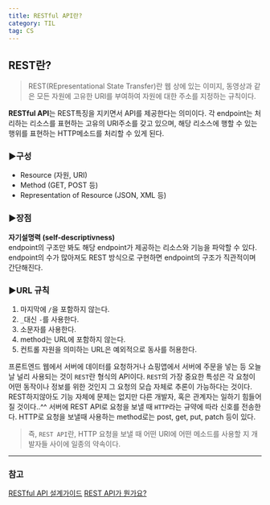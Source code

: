 ```yaml
---
title: RESTful API란?
category: TIL
tag: CS
---
```

## REST란?

>REST(REpresentational State Transfer)란 웹 상에 있는 이미지, 동영상과 같은 모든 자원에 고유한 URI를 부여하여 자원에 대한 주소를 지정하는 규칙이다. 

**RESTful API**는 REST특징을 지키면서 API를 제공한다는 의미이다. 각 endpoint는 처리하는 리소스를 표현하는 고유의 URI주소를 갖고 있으며, 해당 리소스에 행할 수 있는 행위를 표현하는 HTTP메소드를 처리할 수 있게 된다.

### ▶️구성
- Resource (자원, URI)
- Method (GET, POST 등)
- Representation of Resource (JSON, XML 등)

### ▶️장점
**자기설명력 (self-descriptivness)**<br>
endpoint의 구조만 봐도 해당 endpoint가 제공하는 리소스와 기능을 파악할 수 있다. endpoint의 수가 많아져도 REST 방식으로 구현하면 endpoint의 구조가 직관적이며 간단해진다. 
### ▶️URL 규칙
1. 마지막에 `/`을 포함하지 않는다.
2. `_`대신 `-`를 사용한다.
3. 소문자를 사용한다.
4. method는 URL에 포함하지 않는다.
5. 컨트롤 자원을 의미하는 URL은 예외적으로 동사를 허용한다.

프론트엔드 웹에서 서버에 데이터를 요청하거나 쇼핑앱에서 서버에 주문을 넣는 등 오늘 날 널리 사용되는 것이 `REST`란 형식의 API이다. `REST`의 가장 중요한 특성은 각 요청이 어떤 동작이나 정보를 위한 것인지 그 요청의 모습 자체로 추론이 가능하다는 것이다. REST하지않아도 기능 자체에 문제는 없지만 다른 개발자, 혹은 관계자는 일하기 힘들어질 것이다..^^ 서버에 REST API로 요청을 보낼 때 `HTTP`라는 규약에 따라 신호를 전송한다. HTTP로 요청을 보낼때 사용하는 method로는 post, get, put, patch 등이 있다.

>즉, `REST API`란, HTTP 요청을 보낼 때 어떤 URI에 어떤 메소드를 사용할 지 개발자들 사이에 일종의 약속이다.

---

### 참고
[RESTful API 설계가이드](https://library.gabia.com/contents/8339/)
[REST API가 뭔가요?](https://youtu.be/iOueE9AXDQQ)